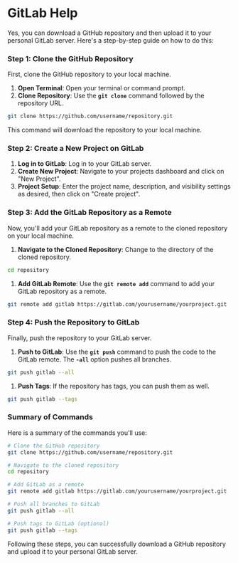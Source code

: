 # GitLab Help

Yes, you can download a GitHub repository and then upload it to your personal GitLab server. Here's a step-by-step guide on how to do this:

### **Step 1: Clone the GitHub Repository**

First, clone the GitHub repository to your local machine.

1. **Open Terminal**: Open your terminal or command prompt.
2. **Clone Repository**: Use the **`git clone`** command followed by the repository URL.

```bash
git clone https://github.com/username/repository.git

```

This command will download the repository to your local machine.

### **Step 2: Create a New Project on GitLab**

1. **Log in to GitLab**: Log in to your GitLab server.
2. **Create New Project**: Navigate to your projects dashboard and click on "New Project".
3. **Project Setup**: Enter the project name, description, and visibility settings as desired, then click on "Create project".

### **Step 3: Add the GitLab Repository as a Remote**

Now, you'll add your GitLab repository as a remote to the cloned repository on your local machine.

1. **Navigate to the Cloned Repository**: Change to the directory of the cloned repository.

```bash
cd repository
```

1. **Add GitLab Remote**: Use the **`git remote add`** command to add your GitLab repository as a remote.

```bash
git remote add gitlab https://gitlab.com/yourusername/yourproject.git
```

### **Step 4: Push the Repository to GitLab**

Finally, push the repository to your GitLab server.

1. **Push to GitLab**: Use the **`git push`** command to push the code to the GitLab remote. The **`-all`** option pushes all branches.

```bash
git push gitlab --all
```

1. **Push Tags**: If the repository has tags, you can push them as well.

```bash
git push gitlab --tags
```

### **Summary of Commands**

Here is a summary of the commands you'll use:

```bash
# Clone the GitHub repository
git clone https://github.com/username/repository.git

# Navigate to the cloned repository
cd repository

# Add GitLab as a remote
git remote add gitlab https://gitlab.com/yourusername/yourproject.git

# Push all branches to GitLab
git push gitlab --all

# Push tags to GitLab (optional)
git push gitlab --tags
```

Following these steps, you can successfully download a GitHub repository and upload it to your personal GitLab server.
